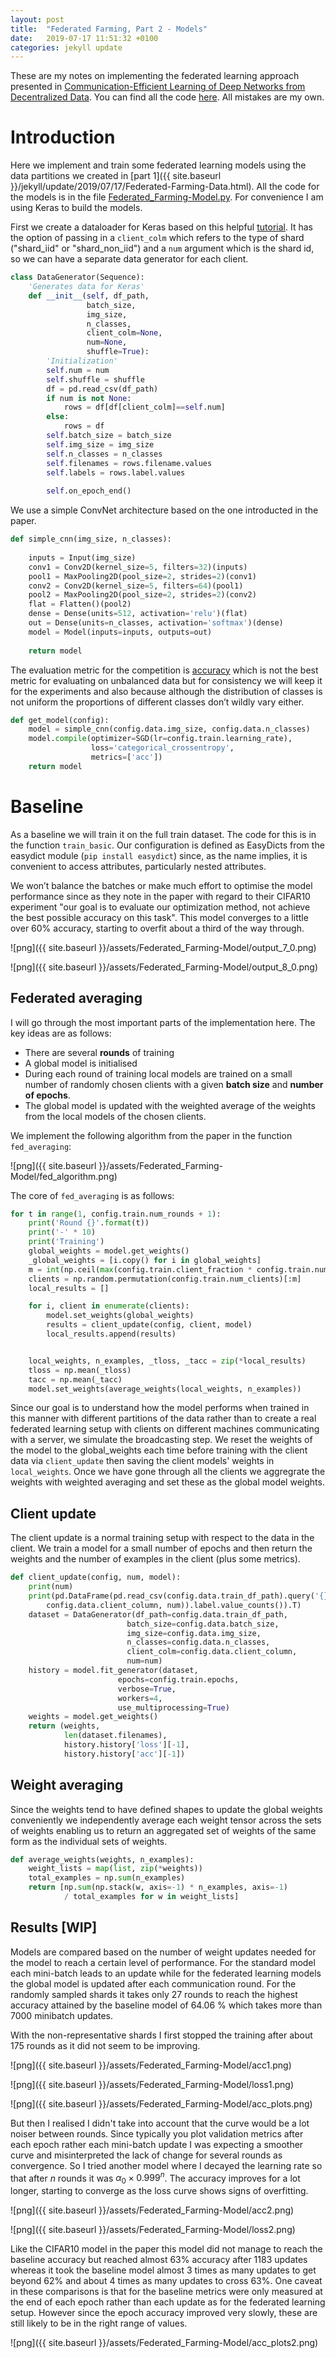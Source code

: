 ```yaml
---
layout: post
title:  "Federated Farming, Part 2 - Models"
date:   2019-07-17 11:51:32 +0100
categories: jekyll update
---
```


These are my notes on implementing the federated learning approach presented in [Communication-Efficient Learning of Deep Networks from Decentralized Data](https://arxiv.org/abs/1602.05629v3). You can find all the code [here](https://github.com/distracteddreamer/fedfarm). All mistakes are my own. 

# Introduction

Here we implement and train some federated learning models using the data partitions we created in [part 1]({{ site.baseurl }}/jekyll/update/2019/07/17/Federated-Farming-Data.html).  All the code for the models is in the file [Federated_Farming-Model.py](https://github.com/distracteddreamer/fedfarm/blob/master/Federated_Farming-Model.py). For convenience I am using Keras to build the models. 

First we create a dataloader for Keras based on this helpful [tutorial](https://stanford.edu/~shervine/blog/keras-how-to-generate-data-on-the-fly). It has the option of passing in a `client_colm` which refers to the type of shard ("shard_iid" or "shard_non_iid") and a `num` argument which is the shard id, so we can have a separate data generator for each client.


```python
class DataGenerator(Sequence):
    'Generates data for Keras'
    def __init__(self, df_path, 
                 batch_size, 
                 img_size, 
                 n_classes,
                 client_colm=None,
                 num=None, 
                 shuffle=True):
        'Initialization'
        self.num = num
        self.shuffle = shuffle
        df = pd.read_csv(df_path)
        if num is not None:
            rows = df[df[client_colm]==self.num]
        else:
            rows = df
        self.batch_size = batch_size
        self.img_size = img_size
        self.n_classes = n_classes
        self.filenames = rows.filename.values
        self.labels = rows.label.values
        
        self.on_epoch_end()
```

We use a simple ConvNet architecture based on the one introducted in the paper.


```python
def simple_cnn(img_size, n_classes):
        
    inputs = Input(img_size)
    conv1 = Conv2D(kernel_size=5, filters=32)(inputs)
    pool1 = MaxPooling2D(pool_size=2, strides=2)(conv1)
    conv2 = Conv2D(kernel_size=5, filters=64)(pool1)
    pool2 = MaxPooling2D(pool_size=2, strides=2)(conv2)
    flat = Flatten()(pool2)
    dense = Dense(units=512, activation='relu')(flat)
    out = Dense(units=n_classes, activation='softmax')(dense)
    model = Model(inputs=inputs, outputs=out)
    
    return model
```

The evaluation metric for the competition is [accuracy](https://www.kaggle.com/c/plant-seedlings-classification/discussion/46728#latest-400410) which is not the best metric for evaluating on unbalanced data but for consistency we will keep it for the experiments and also because although the distribution of classes is not uniform the proportions of different classes don’t wildly vary either.


```python
def get_model(config):
    model = simple_cnn(config.data.img_size, config.data.n_classes)
    model.compile(optimizer=SGD(lr=config.train.learning_rate),
                  loss='categorical_crossentropy',
                  metrics=['acc'])
    return model
```

# Baseline
As a baseline we will train it on the full train dataset. The code for this is in the function `train_basic`. Our configuration is defined as EasyDicts from the easydict module (`pip install easydict`) since, as the name implies, it is convenient to access attributes, particularly nested attributes. 

We won’t balance the batches or make much effort to optimise the model performance since as they note in the paper with regard to their CIFAR10 experiment "our goal is to evaluate our optimization method, not achieve the best possible accuracy on this task". This model converges to a little over 60% accuracy, starting to overfit about a third of the way through.

![png]({{ site.baseurl }}/assets/Federated_Farming-Model/output_7_0.png)

![png]({{ site.baseurl }}/assets/Federated_Farming-Model/output_8_0.png)

## Federated averaging
I will go through the most important parts of the implementation here. The key ideas are as follows:

- There are several **rounds** of training 
- A global model is initialised
- During each round of training local models are trained on a small number of randomly chosen clients with a given **batch size** and **number of epochs**.
- The global model is updated with the weighted average of the weights from the local models of the chosen clients.

We implement the following algorithm from the paper in the function ```fed_averaging```:

![png]({{ site.baseurl }}/assets/Federated_Farming-Model/fed_algorithm.png)


The core of ```fed_averaging``` is as follows:


```python
for t in range(1, config.train.num_rounds + 1):
    print('Round {}'.format(t))
    print('-' * 10)
    print('Training')
    global_weights = model.get_weights()
    _global_weights = [i.copy() for i in global_weights]
    m = int(np.ceil(max(config.train.client_fraction * config.train.num_clients, 1)))
    clients = np.random.permutation(config.train.num_clients)[:m]
    local_results = []

    for i, client in enumerate(clients):
        model.set_weights(global_weights)
        results = client_update(config, client, model)
        local_results.append(results)


    local_weights, n_examples, _tloss, _tacc = zip(*local_results)
    tloss = np.mean(_tloss)
    tacc = np.mean(_tacc)
    model.set_weights(average_weights(local_weights, n_examples))
```

Since our goal is to understand how the model performs when trained in this manner with different partitions of the data rather than to create a real federated learning setup with clients on different machines communicating with a server, we simulate the broadcasting step. We reset the weights of the model to the global_weights each time before training with the client data via `client_update` then saving the client models' weights in `local_weights`. Once we have gone through all the clients we aggregrate the weights with weighted averaging and set these as the global model weights.

## Client update

The client update is a normal training setup with respect to the data in the client. We train a model for a small number of epochs and then return the weights and the number of examples in the client (plus some metrics).


```python
def client_update(config, num, model):
    print(num)
    print(pd.DataFrame(pd.read_csv(config.data.train_df_path).query('{}=={}'.format(
        config.data.client_column, num)).label.value_counts()).T)
    dataset = DataGenerator(df_path=config.data.train_df_path, 
                          batch_size=config.data.batch_size, 
                          img_size=config.data.img_size, 
                          n_classes=config.data.n_classes,
                          client_colm=config.data.client_column,
                          num=num)
    history = model.fit_generator(dataset, 
                        epochs=config.train.epochs, 
                        verbose=True,
                        workers=4, 
                        use_multiprocessing=True)
    weights = model.get_weights()
    return (weights,
            len(dataset.filenames),
            history.history['loss'][-1], 
            history.history['acc'][-1])
```

## Weight averaging

Since the weights tend to have defined shapes to update the global weights conveniently we independently average each weight tensor across the sets of weights enabling us to return an aggregated set of weights of the same form as the individual sets of weights.


```python
def average_weights(weights, n_examples):
    weight_lists = map(list, zip(*weights))
    total_examples = np.sum(n_examples)
    return [np.sum(np.stack(w, axis=-1) * n_examples, axis=-1) 
            / total_examples for w in weight_lists]
```
## Results [WIP]

Models are compared based on the number of weight updates needed for the model to reach a certain level of performance. For the standard model each mini-batch leads to an update while for the federated learning models the global model is updated after each communication round. For the randomly sampled shards it takes only 27 rounds to reach the highest accuracy attained by the baseline model of 64.06 % which takes more than 7000 minibatch updates.

With the non-representative shards I first stopped the training after about 175 rounds as it did not seem to be improving.

![png]({{ site.baseurl }}/assets/Federated_Farming-Model/acc1.png)

![png]({{ site.baseurl }}/assets/Federated_Farming-Model/loss1.png)

![png]({{ site.baseurl }}/assets/Federated_Farming-Model/acc_plots.png)

But then I realised I didn't take into account that the curve would be a lot noiser between rounds. Since typically you plot validation metrics after each epoch rather each mini-batch update I was expecting a smoother curve and misinterpreted the lack of change for several rounds as convergence. So I tried another model where I decayed the learning rate so that after $n$ rounds it was $\alpha_0 \times 0.999^n$. The accuracy improves for a lot longer, starting to converge as the loss curve shows signs of overfitting.

![png]({{ site.baseurl }}/assets/Federated_Farming-Model/acc2.png)

![png]({{ site.baseurl }}/assets/Federated_Farming-Model/loss2.png)

Like the CIFAR10 model in the paper this model did not manage to reach the baseline accuracy but reached almost 63% accuracy after 1183 updates whereas it took the baseline model almost 3 times as many updates to get beyond 62% and about 4 times as many updates to cross 63%. One caveat in these comparisons is that for the baseline metrics were only measured at the end of each epoch rather than each update as for the federated learning setup. However since the epoch accuracy improved very slowly, these are still likely to be in the right range of values. 

![png]({{ site.baseurl }}/assets/Federated_Farming-Model/acc_plots2.png)

